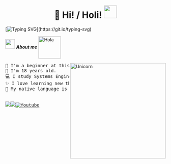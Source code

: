 <h1 align="center">🎀 Hi! / Holi! <img height="40" src="https://emoji.gg/assets/emoji/7333-parrotdance.gif"></h1>

 
[![Typing SVG](https://readme-typing-svg.herokuapp.com?color=FF3670&size=35&center=true&vCenter=true&width=1000&lines=Welcome+to+my+profile!&hearts;)](https://git.io/typing-svg)


<img src="https://media.giphy.com/media/ObNTw8Uzwy6KQ/giphy.gif" width="30px">&nbsp;***About me*** <img alt="Hola" height="70px" width="70px" align="center" src="https://c.tenor.com/fYg91qBpDdgAAAAi/bongo-cat-transparent.gif"></img><br>

<img align="right" width=300px alt="Unicorn" src="https://c.tenor.com/GN73MKBawZYAAAAi/busy-cute.gif" />


<pre>
💫 I'm a beginner at this, but no one is born knowing everything, right?
💜 I'm 18 years old.
💻 I study Systems Engineering.
✨ I love learning new things. 🤓☝🏻
🌸 My native language is Spanish, and I have some proficiency in English.


<a href=https://open.spotify.com/playlist/73KNyK0Rqmqv8J0wntXSAZ?si =3c962b2c521a4754&pt=3ccf61eaf253da2f6dac285f4631f6dd><img src = "https://img.shields.io/badge/Spotify-1ED760?style=for-the-badge&logo=spotify&logoColor=white" </a><a href=https://steamcommunity.com/id/Mizzu_mii=3c962b2c521a4754&pt=3ccf61eaf253da2f6dac285f4631f6dd><img src = "https://img.shields.io/badge/steam-%23000000.svg?style=for-the-badge&logo=steam&logoColor=white" </a><a href=https://www.youtube.com/@Anny_gaby=3ccf61eaf253da2f6dac285f4631f6dd><img src = "https://img.shields.io/badge/YouTube-%23FF0000.svg?style=for-the-badge&logo=YouTube&logoColor=white" alt="Youtube" </a>







